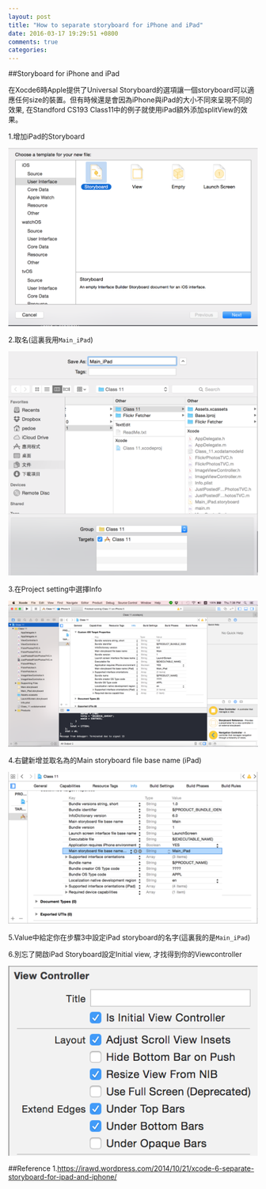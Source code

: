 ```yaml
---
layout: post
title: "How to separate storyboard for iPhone and iPad"
date: 2016-03-17 19:29:51 +0800
comments: true
categories: 
---
```


##Storyboard for iPhone and iPad

在Xocde6時Apple提供了Universal Storyboard的選項讓一個storyboard可以適應任何size的裝置。但有時候還是會因為iPhone與iPad的大小不同來呈現不同的效果, 在Standford CS193 Class11中的例子就使用iPad額外添加splitView的效果。



1.增加iPad的Storyboard

  ![Create Storyboard](/images/CreateStoryboard.png)


2.取名(這裏我用`Main_iPad`)

  ![Give Name](/images/GiveName.png)


3.在Project setting中選擇Info

  ![Info](/images/Info.png)


4.右鍵新增並取名為的Main storyboard file base name (iPad)

  ![Add New Storyboard File](/images/AddNewStoryboardfile.png)


5.Value中給定你在步驟3中設定iPad storyboard的名字(這裏我的是`Main_iPad`)


6.別忘了開啟iPad Storyboard設定Initial view, 才找得到你的Viewcontroller

  ![AddInitialView](/images/AddInitialView.png)


##Reference
1.https://irawd.wordpress.com/2014/10/21/xcode-6-separate-storyboard-for-ipad-and-iphone/

